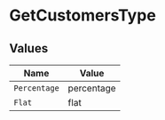 # GetCustomersType


## Values

| Name         | Value        |
| ------------ | ------------ |
| `Percentage` | percentage   |
| `Flat`       | flat         |